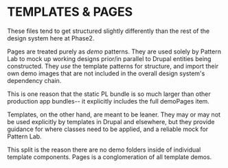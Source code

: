 # TEMPLATES & PAGES

These files tend to get structured slightly differently than the rest of the design system here at Phase2.

Pages are treated purely as _demo_ patterns. They are used solely by Pattern Lab to mock up working designs prior/in parallel to Drupal entities being constructed. They _use_ the template patterns for structure, and import their own demo images that are not included in the overall design system's dependency chain.

This is one reason that the static PL bundle is so much larger than other production app bundles-- it explicitly includes the full demoPages item.

Templates, on the other hand, are meant to be leaner. They may or may not be used explicitly by templates in Drupal and elsewhere, but they provide guidance for where classes need to be applied, and a reliable mock for Pattern Lab.

This split is the reason there are no demo folders inside of individual template components. Pages is a conglomeration of all template demos.